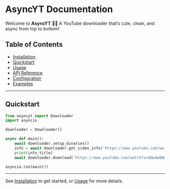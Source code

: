 # AsyncYT Documentation

Welcome to **AsyncYT** 🧠✨
A YouTube downloader that’s cute, clean, and async from top to bottom!

## Table of Contents

- [Installation](./installation.md)
- [Quickstart](#quickstart)
- [Usage](./usage.md)
- [API Reference](./api.md)
- [Configuration](./config.md)
- [Examples](./examples.md)

---

## Quickstart

```py
from asyncyt import Downloader
import asyncio

downloader = Downloader()

async def main():
    await downloader.setup_binaries()
    info = await downloader.get_video_info('https://www.youtube.com/watch?v=dQw4w9WgXcQ')
    print(info.title)
    await downloader.download('https://www.youtube.com/watch?v=dQw4w9WgXcQ')

asyncio.run(main())
```

---

See [Installation](./installation.md) to get started, or [Usage](./usage.md) for more details.
